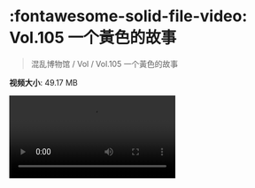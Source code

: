 # :fontawesome-solid-file-video: Vol.105 一个黃色的故事

> 混乱博物馆 / Vol / Vol.105 一个黃色的故事

**视频大小**: 49.17 MB

<div class="video"><video src="https://file.hsyhx.top/archive/混乱博物馆/Vol/105.mp4" controls preload>🤔 您的浏览器不支持 video 标签</video></div>